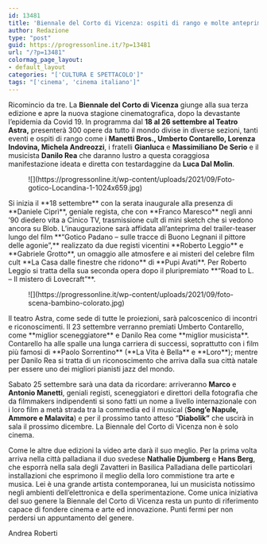 ```yaml
---
id: 13481
title: 'Biennale del Corto di Vicenza: ospiti di rango e molte anteprime'
author: Redazione
type: "post"
guid: https://progressonline.it/?p=13481
url: "/?p=13481"
colormag_page_layout:
- default_layout
categories: "['CULTURA E SPETTACOLO']"
tags: "['cinema', 'cinema italiano']"
---
```


Ricomincio da tre. La **Biennale del Corto di Vicenza** giunge alla sua terza edizione e apre la nuova stagione cinematografica, dopo la devastante l’epidemia da Covid 19. In programma dal **18 al 26 settembre al Teatro Astra,** presenterà 300 opere da tutto il mondo divise in diverse sezioni, tanti eventi e ospiti di rango come i **Manetti Bros., Umberto Contarello, Lorenza Indovina, Michela Andreozzi**, i fratelli **Gianluca** e **Massimiliano De Serio** e il musicista **Danilo Rea** che daranno lustro a questa coraggiosa manifestazione ideata e diretta con testardaggine da **Luca Dal Molin**.

<div class="wp-block-image"><figure class="alignright size-large is-resized">![](https://progressonline.it/wp-content/uploads/2021/09/Foto-gotico-Locandina-1-1024x659.jpg)</figure></div>Si inizia il **18 settembre** con la serata inaugurale alla presenza di **Daniele Ciprì**, geniale regista, che con **Franco Maresco** negli anni ’90 diedero vita a Cinico TV, trasmissione cult di mini sketch che si vedono ancora su Blob. L’inaugurazione sarà affidata all’anteprima del trailer-teaser lungo del film **“Gotico Padano – sulle tracce di Buono Legnani il pittore delle agonie”,** realizzato da due registi vicentini **Roberto Leggio** e **Gabriele Grotto**, un omaggio alle atmosfere e ai misteri del celebre film cult **La Casa dalle finestre che ridono** di **Pupi Avati**. Per Roberto Leggio si tratta della sua seconda opera dopo il pluripremiato **“Road to L. – Il mistero di Lovecraft”**.

<figure class="wp-block-image size-large">![](https://progressonline.it/wp-content/uploads/2021/09/foto-scena-bambino-colorato.jpg)</figure>Il teatro Astra, come sede di tutte le proiezioni, sarà palcoscenico di incontri e riconoscimenti. Il 23 settembre verranno premiati Umberto Contarello, come **miglior sceneggiatore** e Danilo Rea come **miglior musicista**. Contarello ha alle spalle una lunga carriera di successi, soprattutto con i film più famosi di **Paolo Sorrentino** (**La Vita è Bella** e **Loro**); mentre per Danilo Rea si tratta di un riconoscimento che arriva dalla sua città natale per essere uno dei migliori pianisti jazz del mondo.

Sabato 25 settembre sarà una data da ricordare: arriveranno **Marco** e **Antonio Manetti**, geniali registi, sceneggiatori e direttori della fotografia che da filmmakers indipendenti si sono fatti un nome a livello internazionale con i loro film a metà strada tra la commedia ed il musical (**Song’e Napule, Ammore e Malavita**) e per il prossimo tanto atteso “**Diabolik”** che uscirà in sala il prossimo dicembre. La Biennale del Corto di Vicenza non è solo cinema.

Come le altre due edizioni la video arte darà il suo meglio. Per la prima volta arriva nella città palladiana il duo svedese **Nathalie Djumberg** e **Hans Berg**, che esporrà nella sala degli Zavatteri in Basilica Palladiana delle particolari installazioni che esprimono il meglio della loro commistione tra arte e musica. Lei è una grande artista contemporanea, lui un musicista notissimo negli ambienti dell’elettronica e della sperimentazione. Come unica iniziativa del suo genere la Biennale del Corto di Vicenza resta un punto di riferimento capace di fondere cinema e arte ed innovazione. Punti fermi per non perdersi un appuntamento del genere.

Andrea Roberti